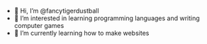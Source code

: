 - 👋 Hi, I’m @fancytigerdustball
- 👀 I’m interested in learning programming languages and writing computer games
- 🌱 I’m currently learning how to make websites

<!---
fancytigerdustball/fancytigerdustball is a ✨ special ✨ repository because its `README.md` (this file) appears on your GitHub profile.
You can click the Preview link to take a look at your changes.
--->
